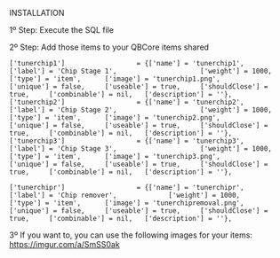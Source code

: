 INSTALLATION

1º Step: Execute the SQL file


2º Step: Add those items to your QBCore items shared

	['tunerchip1']					= {['name'] = 'tunerchip1', 			  	  		['label'] = 'Chip Stage 1', 					['weight'] = 1000, 		['type'] = 'item', 		['image'] = 'tunerchip1.png', 			['unique'] = false, 	['useable'] = true, 	['shouldClose'] = true,		['combinable'] = nil,   ['description'] = ''},
	['tunerchip2'] 				 	= {['name'] = 'tunerchip2', 			  	  		['label'] = 'Chip Stage 2', 					['weight'] = 1000, 		['type'] = 'item', 		['image'] = 'tunerchip2.png', 			['unique'] = false, 	['useable'] = true, 	['shouldClose'] = true,		['combinable'] = nil,   ['description'] = ''},
	['tunerchip3'] 				 	= {['name'] = 'tunerchip3', 			  	  		['label'] = 'Chip Stage 3', 					['weight'] = 1000, 		['type'] = 'item', 		['image'] = 'tunerchip3.png', 			['unique'] = false, 	['useable'] = true, 	['shouldClose'] = true,		['combinable'] = nil,   ['description'] = ''},

	['tunerchipr'] 				 	= {['name'] = 'tunerchipr', 			  	  	['label'] = 'Chip remover', 			['weight'] = 1000, 		['type'] = 'item', 		['image'] = 'tunerchipremoval.png', 	['unique'] = false, 	['useable'] = true, 	['shouldClose'] = true,		['combinable'] = nil,   ['description'] = ''},


3º If you want to, you can use the following images for your items: https://imgur.com/a/SmSS0ak